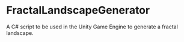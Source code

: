 # FractalLandscapeGenerator
A C# script to be used in the Unity Game Engine to generate a fractal landscape.
